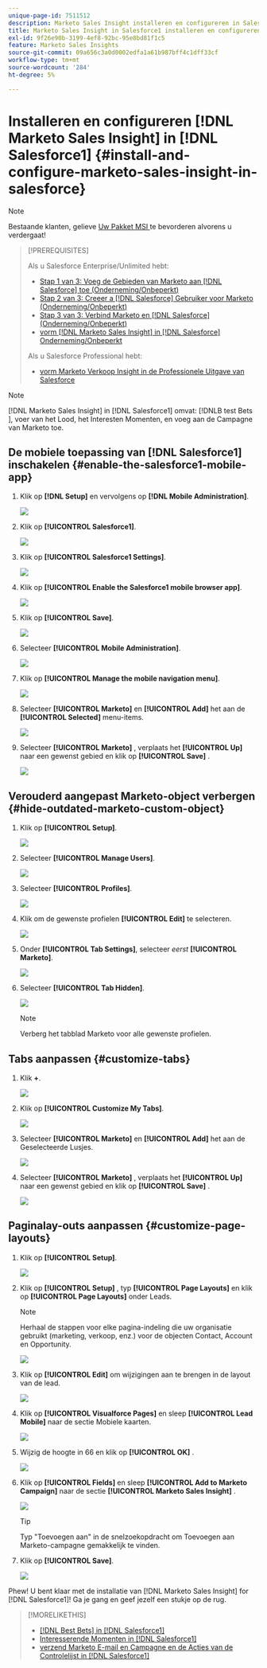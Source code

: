 ```yaml
---
unique-page-id: 7511512
description: Marketo Sales Insight installeren en configureren in Salesforce1 - Marketo Docs - Productdocumentatie
title: Marketo Sales Insight in Salesforce1 installeren en configureren
exl-id: 9f26e90b-3199-4ef8-92bc-95e8bd81f1c5
feature: Marketo Sales Insights
source-git-commit: 09a656c3a0d0002edfa1a61b987bff4c1dff33cf
workflow-type: tm+mt
source-wordcount: '284'
ht-degree: 5%

---
```


# Installeren en configureren [!DNL Marketo Sales Insight] in [!DNL Salesforce1] {#install-and-configure-marketo-sales-insight-in-salesforce}

>[!NOTE]
>
>Bestaande klanten, gelieve [ Uw Pakket MSI ](/help/marketo/product-docs/marketo-sales-insight/msi-for-salesforce/upgrading/upgrading-your-msi-package.md) te bevorderen alvorens u verdergaat!

>[!PREREQUISITES]
>
>Als u Salesforce Enterprise/Unlimited hebt:
>
>* [ Stap 1 van 3: Voeg de Gebieden van Marketo aan  [!DNL Salesforce]  toe (Onderneming/Onbeperkt) ](/help/marketo/product-docs/crm-sync/salesforce-sync/setup/enterprise-unlimited-edition/step-1-of-3-add-marketo-fields-to-salesforce-enterprise-unlimited.md)
>* [ Stap 2 van 3: Creeer a [!DNL Salesforce]  Gebruiker voor Marketo (Onderneming/Onbeperkt) ](/help/marketo/product-docs/crm-sync/salesforce-sync/setup/enterprise-unlimited-edition/step-2-of-3-create-a-salesforce-user-for-marketo-enterprise-unlimited.md)
>* [ Stap 3 van 3: Verbind Marketo en  [!DNL Salesforce]  (Onderneming/Onbeperkt) ](/help/marketo/product-docs/crm-sync/salesforce-sync/setup/enterprise-unlimited-edition/step-3-of-3-connect-marketo-and-salesforce-enterprise-unlimited.md)
>* [ vorm  [!DNL Marketo Sales Insight]  in  [!DNL Salesforce]  Onderneming/Onbeperkt ](/help/marketo/product-docs/marketo-sales-insight/msi-for-salesforce/configuration/configure-marketo-sales-insight-in-salesforce-enterprise-unlimited.md)
>
>Als u Salesforce Professional hebt:
>
>* [ vorm Marketo Verkoop Insight in de Professionele Uitgave van Salesforce ](/help/marketo/product-docs/marketo-sales-insight/msi-for-salesforce/configuration/configure-marketo-sales-insight-in-salesforce-professional-edition.md)
>

>[!NOTE]
>
>[!DNL Marketo Sales Insight] in [!DNL Salesforce1] omvat: [!DNLB test Bets ], voer van het Lood, het Interesten Momenten, en voeg aan de Campagne van Marketo toe.

## De mobiele toepassing van [!DNL Salesforce1] inschakelen {#enable-the-salesforce1-mobile-app}

1. Klik op **[!DNL Setup]** en vervolgens op **[!DNL Mobile Administration]**.

   ![](assets/image2015-4-21-15-3a29-3a22.png)

1. Klik op **[!UICONTROL Salesforce1]**.

   ![](assets/image2015-4-21-15-3a30-3a51.png)

1. Klik op **[!UICONTROL Salesforce1 Settings]**.

   ![](assets/image2015-4-21-15-3a32-3a21.png)

1. Klik op **[!UICONTROL Enable the Salesforce1 mobile browser app]**.

   ![](assets/image2015-4-21-15-3a34-3a27.png)

1. Klik op **[!UICONTROL Save]**.

   ![](assets/image2015-4-21-15-3a42-3a48.png)

1. Selecteer **[!UICONTROL Mobile Administration]**.

   ![](assets/image2015-4-22-11-3a10-3a14.png)

1. Klik op **[!UICONTROL Manage the mobile navigation menu]**.

   ![](assets/image2015-4-22-11-3a13-3a10.png)

1. Selecteer **[!UICONTROL Marketo]** en **[!UICONTROL Add]** het aan de **[!UICONTROL Selected]** menu-items.

   ![](assets/image2015-4-22-14-3a55-3a37.png)

1. Selecteer **[!UICONTROL Marketo]** , verplaats het **[!UICONTROL Up]** naar een gewenst gebied en klik op **[!UICONTROL Save]** .

   ![](assets/image2015-4-22-17-3a20-3a56.png)

## Verouderd aangepast Marketo-object verbergen {#hide-outdated-marketo-custom-object}

1. Klik op **[!UICONTROL Setup]**.

   ![](assets/image2015-4-22-15-3a13-3a48.png)

1. Selecteer **[!UICONTROL Manage Users]**.

   ![](assets/image2015-5-5-11-3a13-3a45.png)

1. Selecteer **[!UICONTROL Profiles]**.

   ![](assets/image2015-5-5-11-3a15-3a21.png)

1. Klik om de gewenste profielen **[!UICONTROL Edit]** te selecteren.

   ![](assets/image2015-5-5-13-3a51-3a36.png)

1. Onder **[!UICONTROL Tab Settings]**, selecteer _eerst_ **[!UICONTROL Marketo]**.

   ![](assets/image2015-5-5-13-3a55-3a36.png)

1. Selecteer **[!UICONTROL Tab Hidden]**.

   ![](assets/image2015-5-5-14-3a2-3a29.png)

   >[!NOTE]
   >
   >Verberg het tabblad Marketo voor alle gewenste profielen.

## Tabs aanpassen {#customize-tabs}

1. Klik **+**.

   ![](assets/image2015-4-22-17-3a14-3a49.png)

1. Klik op **[!UICONTROL Customize My Tabs]**.

   ![](assets/image2015-4-22-17-3a16-3a22.png)

1. Selecteer **[!UICONTROL Marketo]** en **[!UICONTROL Add]** het aan de Geselecteerde Lusjes.

   ![](assets/image2015-4-22-17-3a17-3a15.png)

1. Selecteer **[!UICONTROL Marketo]** , verplaats het **[!UICONTROL Up]** naar een gewenst gebied en klik op **[!UICONTROL Save]** .

   ![](assets/image2015-4-22-18-3a29-3a47.png)

## Paginalay-outs aanpassen {#customize-page-layouts}

1. Klik op **[!UICONTROL Setup]**.

   ![](assets/image2015-4-22-17-3a26-3a56.png)

1. Klik op **[!UICONTROL Setup]** , typ **[!UICONTROL Page Layouts]** en klik op **[!UICONTROL Page Layouts]** onder Leads.

   >[!NOTE]
   >
   >Herhaal de stappen voor elke pagina-indeling die uw organisatie gebruikt (marketing, verkoop, enz.) voor de objecten Contact, Account en Opportunity.

   ![](assets/image2015-4-22-17-3a34-3a33.png)

1. Klik op **[!UICONTROL Edit]** om wijzigingen aan te brengen in de layout van de lead.

   ![](assets/image2015-4-22-17-3a44-3a0.png)

1. Klik op **[!UICONTROL Visualforce Pages]** en sleep **[!UICONTROL Lead Mobile]** naar de sectie Mobiele kaarten.

   ![](assets/image2015-4-22-17-3a49-3a37.png)

1. Wijzig de hoogte in 66 en klik op **[!UICONTROL OK]** .

   ![](assets/image2015-4-22-17-3a52-3a15.png)

1. Klik op **[!UICONTROL Fields]** en sleep **[!UICONTROL Add to Marketo Campaign]** naar de sectie **[!UICONTROL Marketo Sales Insight]** .

   ![](assets/configure-step-6.png)

   >[!TIP]
   >
   >Typ &quot;Toevoegen aan&quot; in de snelzoekopdracht om Toevoegen aan Marketo-campagne gemakkelijk te vinden.

1. Klik op **[!UICONTROL Save]**.

   ![](assets/image2015-4-22-18-3a1-3a56.png)

Phew! U bent klaar met de installatie van [!DNL Marketo Sales Insight] for [!DNL Salesforce1]! Ga je gang en geef jezelf een stukje op de rug.

>[!MORELIKETHIS]
>
>* [[!DNL Best Bets]  in  [!DNL Salesforce1]](/help/marketo/product-docs/marketo-sales-insight/msi-for-salesforce/msi-for-mobile/best-bets-in-salesforce1.md)
>* [ Interesserende Momenten in  [!DNL Salesforce1]](/help/marketo/product-docs/marketo-sales-insight/msi-for-salesforce/msi-for-mobile/interesting-moments-in-salesforce1.md)
>* [ verzend Marketo E-mail en Campagne en de Acties van de Controlelijst in  [!DNL Salesforce1]](/help/marketo/product-docs/marketo-sales-insight/msi-for-salesforce/msi-for-mobile/send-marketo-email-and-campaign-and-watchlist-actions-in-salesforce1.md)
